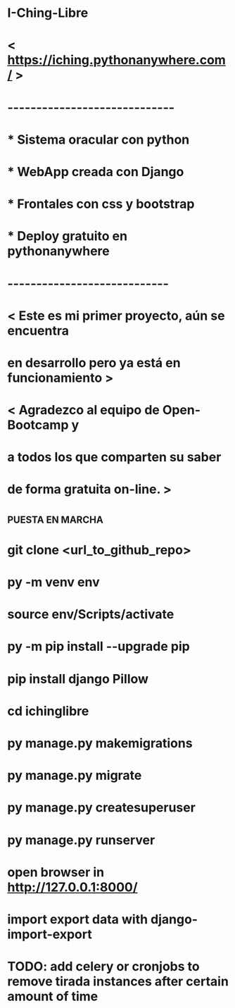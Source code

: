 ﻿# I-Ching-Libre
#
# < https://iching.pythonanywhere.com/ >
#
#
# -----------------------------
# * Sistema oracular con python
# * WebApp creada con Django
# * Frontales con css y bootstrap
# * Deploy gratuito en pythonanywhere
#
# ----------------------------
#
#
# < Este es mi primer proyecto, aún se encuentra
#   en desarrollo pero ya está en funcionamiento >
#  
# < Agradezco al equipo de Open-Bootcamp y
#  a todos los que comparten su saber
#  de forma gratuita on-line. >
#
## PUESTA EN MARCHA
# git clone <url_to_github_repo>
# py -m venv env
# source env/Scripts/activate
# py -m pip install --upgrade pip
# pip install django Pillow
# cd ichinglibre
# py manage.py makemigrations
# py manage.py migrate
# py manage.py createsuperuser
# py manage.py runserver
# open browser in http://127.0.0.1:8000/

# import export data with django-import-export

# TODO: add celery or cronjobs to remove tirada instances after certain amount of time